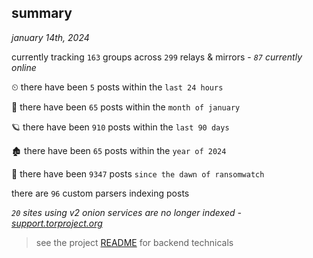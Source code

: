 
## summary
_january 14th, 2024_

currently tracking `163` groups across `299` relays & mirrors - _`87` currently online_

⏲ there have been `5` posts within the `last 24 hours`

🦈 there have been `65` posts within the `month of january`

🪐 there have been `910` posts within the `last 90 days`

🏚 there have been `65` posts within the `year of 2024`

🦕 there have been `9347` posts `since the dawn of ransomwatch`

there are `96` custom parsers indexing posts

_`20` sites using v2 onion services are no longer indexed - [support.torproject.org](https://support.torproject.org/onionservices/v2-deprecation/)_

> see the project [README](https://github.com/joshhighet/ransomwatch#ransomwatch--) for backend technicals

